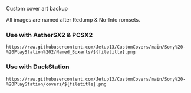 Custom cover art backup

All images are named after Redump & No-Into romsets. 

### Use with AetherSX2 & PCSX2

```
https://raw.githubusercontent.com/Jetup13/CustomCovers/main/Sony%20-%20PlayStation%202/Named_Boxarts/${filetitle}.png
```

### Use with DuckStation

```
https://raw.githubusercontent.com/Jetup13/CustomCovers/main/Sony%20-%20PlayStation/covers/${filetitle}.png
```